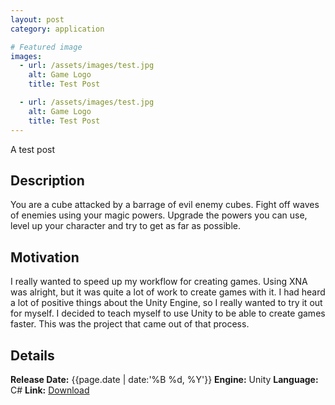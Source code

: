 ```yaml
---
layout: post
category: application

# Featured image
images:
  - url: /assets/images/test.jpg
    alt: Game Logo
    title: Test Post

  - url: /assets/images/test.jpg
    alt: Game Logo
    title: Test Post
---
```


A test post
<!--content-->

## Description
You are a cube attacked by a barrage of evil enemy cubes. Fight off waves of enemies using your magic powers. Upgrade the powers you can use, level up your character and try to get as far as possible.

## Motivation
I really wanted to speed up my workflow for creating games. Using XNA was alright, but it was quite a lot of work to create games with it. I had heard a lot of positive things about the Unity Engine, so I really wanted to try it out for myself. I decided to teach myself to use Unity to be able to create games faster. This was the project that came out of that process.

## Details
**Release Date:** {{page.date | date:'%B %d, %Y'}}
**Engine:** Unity
**Language:** C#
**Link:**  [Download](http://gamejolt.com/games/cube-blast/36412)
